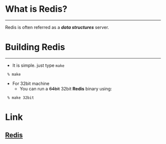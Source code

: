 # What is Redis?
------------------
Redis is often referred as a ***data structures*** server.

# Building Redis
--------------------
 + It is simple. just type `make`
```
 % make
```
 + For 32bit machine
	+ You can run a ~~64bit~~ 32bit **Redis** binary using:
```
 % make 32bit
```

# Link
[Redis](https://redis.io)
----------------------
